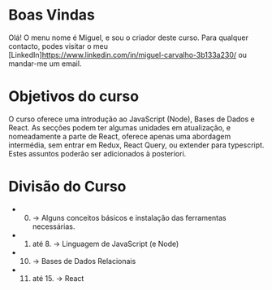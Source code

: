 # Boas Vindas

Olá! O menu nome é Miguel, e sou o criador deste curso. Para qualquer contacto,
podes visitar o meu [LinkedIn]https://www.linkedin.com/in/miguel-carvalho-3b133a230/
ou mandar-me um email.

# Objetivos do curso

O curso oferece uma introdução ao JavaScript (Node), Bases de Dados e React.
As secções podem ter algumas unidades em atualização, e nomeadamente a parte de
React, oferece apenas uma abordagem intermédia, sem entrar em Redux, React Query,
ou extender para typescript. Estes assuntos poderão ser adicionados à posteriori.

# Divisão do Curso

- 0.  -> Alguns conceitos básicos e instalação das ferramentas necessárias.
- 1.  até 8. -> Linguagem de JavaScript (e Node)
- 10. -> Bases de Dados Relacionais
- 11. até 15. -> React
